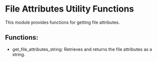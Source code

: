 # File Attributes Utility Functions

This module provides functions for getting file attributes.

## Functions:
* get_file_attributes_string: Retrieves and returns the file attributes as a string.